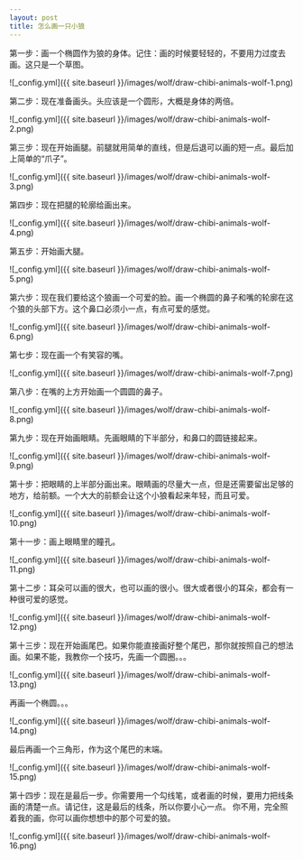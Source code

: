 ```yaml
---
layout: post
title: 怎么画一只小狼
---
```


第一步：画一个椭圆作为狼的身体。记住：画的时候要轻轻的，不要用力过度去画。这只是一个草图。

![_config.yml]({{ site.baseurl }}/images/wolf/draw-chibi-animals-wolf-1.png)

第二步：现在准备画头。头应该是一个圆形，大概是身体的两倍。

![_config.yml]({{ site.baseurl }}/images/wolf/draw-chibi-animals-wolf-2.png)

第三步：现在开始画腿。前腿就用简单的直线，但是后退可以画的短一点。最后加上简单的“爪子”。

![_config.yml]({{ site.baseurl }}/images/wolf/draw-chibi-animals-wolf-3.png)

第四步：现在把腿的轮廓给画出来。

![_config.yml]({{ site.baseurl }}/images/wolf/draw-chibi-animals-wolf-4.png)

第五步：开始画大腿。

![_config.yml]({{ site.baseurl }}/images/wolf/draw-chibi-animals-wolf-5.png)

第六步：现在我们要给这个狼画一个可爱的脸。画一个椭圆的鼻子和嘴的轮廓在这个狼的头部下方。这个鼻口必须小一点，有点可爱的感觉。

![_config.yml]({{ site.baseurl }}/images/wolf/draw-chibi-animals-wolf-6.png)

第七步：现在画一个有笑容的嘴。

![_config.yml]({{ site.baseurl }}/images/wolf/draw-chibi-animals-wolf-7.png)

第八步：在嘴的上方开始画一个圆圆的鼻子。

![_config.yml]({{ site.baseurl }}/images/wolf/draw-chibi-animals-wolf-8.png)

第九步：现在开始画眼睛。先画眼睛的下半部分，和鼻口的圆链接起来。

![_config.yml]({{ site.baseurl }}/images/wolf/draw-chibi-animals-wolf-9.png)

第十步：把眼睛的上半部分画出来。眼睛画的尽量大一点，但是还需要留出足够的地方，给前额。一个大大的前额会让这个小狼看起来年轻，而且可爱。

![_config.yml]({{ site.baseurl }}/images/wolf/draw-chibi-animals-wolf-10.png)

第十一步：画上眼睛里的瞳孔。

![_config.yml]({{ site.baseurl }}/images/wolf/draw-chibi-animals-wolf-11.png)

第十二步：耳朵可以画的很大，也可以画的很小。很大或者很小的耳朵，都会有一种很可爱的感觉。

![_config.yml]({{ site.baseurl }}/images/wolf/draw-chibi-animals-wolf-12.png)

第十三步：现在开始画尾巴。如果你能直接画好整个尾巴，那你就按照自己的想法画。如果不能，我教你一个技巧，先画一个圆圈。。。

![_config.yml]({{ site.baseurl }}/images/wolf/draw-chibi-animals-wolf-13.png)

再画一个椭圆。。。

![_config.yml]({{ site.baseurl }}/images/wolf/draw-chibi-animals-wolf-14.png)

最后再画一个三角形，作为这个尾巴的末端。

![_config.yml]({{ site.baseurl }}/images/wolf/draw-chibi-animals-wolf-15.png)

第十四步：现在是最后一步。你需要用一个勾线笔，或者画的时候，要用力把线条画的清楚一点。请记住，这是最后的线条，所以你要小心一点。
你不用，完全照着我的画，你可以画你想想中的那个可爱的狼。

![_config.yml]({{ site.baseurl }}/images/wolf/draw-chibi-animals-wolf-16.png)
